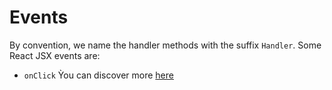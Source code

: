 # Events


By convention, we name the handler methods with the suffix `Handler`. Some React JSX events are:

* `onClick`
Ỳou can discover more [here](https://reactjs.org/docs/events.html#supported-events)
